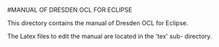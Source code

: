 #MANUAL OF DRESDEN OCL FOR ECLIPSE

This directory contains the manual of Dresden OCL for Eclipse.

The Latex files to edit the manual are located in the 'tex' sub-
directory.